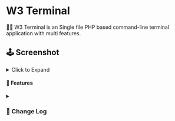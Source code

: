 # W3 Terminal
👨‍💻 W3 Terminal is an Single file PHP based command-line terminal application
with multi features. 

## 🕹️ Screenshot


<details><summary>Click to Expand
  
  #### 🎈 Features</summary>
  * Cross-platform Windows/Linux/Mac support.
  * Single file PHP based portable application.
  * Open-source and customizable.
  * Secure login using Password Hash Algorithm.
  * System's current user login support.
  * Multi-user login support.
  * Multi-user custom home directory support.
  * Pre-commands feature (Commands to execute before user inputted command executes, alternative to .bashrc)
  * Alias-commands feature (Command aliases of user inputtable commands.)
  * 'cd' command supports '~' (tilde) character as system user's home directory for Linux/Mac.
  * 'cd' command with empty path returns to W3 Terminal's home directory for Windows/Linux/Mac.
  * Customizable HTML title, Banner text and color.
</details>

<details><summary><h3>🎈 Change Log</h3></summary>
<b>v0.1.0</b>

* Initial release
</details>

